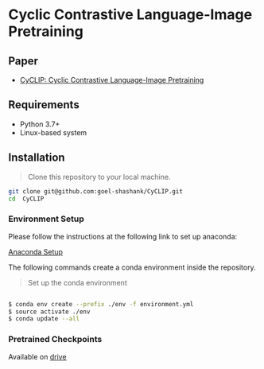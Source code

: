 
# Cyclic Contrastive Language-Image Pretraining

## Paper

- [CyCLIP: Cyclic Contrastive Language-Image Pretraining](https://arxiv.org/abs/2205.14459)
## Requirements
 
- Python 3.7+
- Linux-based system

## Installation

>Clone this repository to your local machine.
```bash
git clone git@github.com:goel-shashank/CyCLIP.git
cd  CyCLIP
```

### Environment Setup

Please follow the instructions at the following link to set up anaconda:

[Anaconda Setup](https://docs.anaconda.com/anaconda/install/index.html)

The following commands create a conda environment inside the repository. 

> Set up the conda environment

```bash

$ conda env create --prefix ./env -f environment.yml
$ source activate ./env
$ conda update --all
```


### Pretrained Checkpoints

Available on [drive](https://drive.google.com/drive/u/0/folders/1K0kPJZ3MA4KAdx3Fpq25dgW59wIf7M-x)

